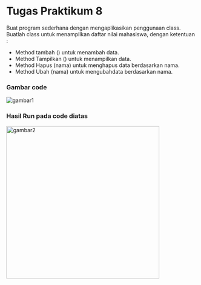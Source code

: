 # Tugas Praktikum 8

Buat program sederhana dengan mengaplikasikan penggunaan class. Buatlah class untuk menampilkan daftar nilai mahasiswa, dengan ketentuan :
* Method tambah () untuk menambah data.
* Method Tampilkan () untuk menampilkan data.
* Method Hapus (nama) untuk menghapus data berdasarkan nama.
* Method Ubah (nama) untuk mengubahdata berdasarkan nama.

### Gambar code
![gambar1](https://user-images.githubusercontent.com/115552876/206911074-2db460b0-650e-4670-8807-a2c0b4a9c738.png)

### Hasil Run pada code diatas
<img width="404" alt="gambar2" src="https://user-images.githubusercontent.com/115552876/206911095-a6eada60-cc58-46e5-b1ed-8802a68ce220.png">


